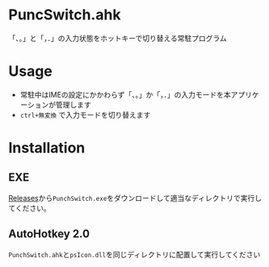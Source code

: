 # PuncSwitch.ahk
「、。」と「，．」の入力状態をホットキーで切り替える常駐プログラム

# Usage
- 常駐中はIMEの設定にかかわらず「、。」か「，．」の入力モードを本アプリケーションが管理します
- `ctrl+無変換` で入力モードを切り替えます

# Installation
## EXE
[Releases](https://github.com/kairi003/PuncSwitch.ahk/releases)から`PunchSwitch.exe`をダウンロードして適当なディレクトリで実行してください。
## AutoHotkey 2.0
`PunchSwitch.ahk`と`psIcon.dll`を同じディレクトリに配置して実行してください

